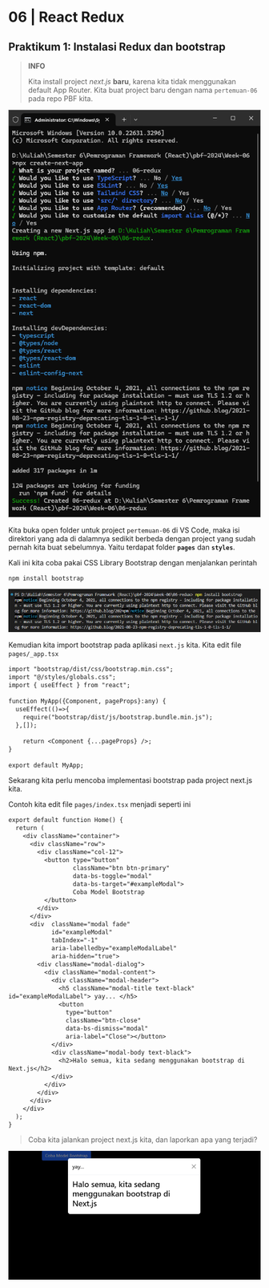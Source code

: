 # 06 | React Redux

## Praktikum 1: Instalasi Redux dan bootstrap

> **INFO**
>
> Kita install project *next.js* **baru**, karena kita tidak menggunakan default App Router. Kita buat project baru dengan nama `pertemuan-06` pada repo PBF kita.

![Output](docs/ss1.png)

Kita buka open folder untuk project `pertemuan-06` di VS Code, maka isi direktori yang ada di dalamnya sedikit berbeda dengan project yang sudah pernah kita buat sebelumnya. Yaitu terdapat folder **`pages`** dan **`styles`**.

Kali ini kita coba pakai CSS Library Bootstrap dengan menjalankan perintah
```
npm install bootstrap
```

![Output](docs/ss2.png)

Kemudian kita import bootstrap pada aplikasi `next.js` kita. Kita edit file `pages/_app.tsx`

```tsx
import "bootstrap/dist/css/bootstrap.min.css";
import "@/styles/globals.css";
import { useEffect } from "react";

function MyApp({Component, pageProps}:any) {
  useEffect(()=>{
    require("bootstrap/dist/js/bootstrap.bundle.min.js");
  },[]);
 
    return <Component {...pageProps} />;
}

export default MyApp;
```

Sekarang kita perlu mencoba implementasi bootstrap pada project next.js kita.

Contoh kita edit file `pages/index.tsx` menjadi seperti ini
```tsx
export default function Home() {
  return (      
    <div className="container">
      <div className="row">
        <div className="col-12">
          <button type="button"
                  className="btn btn-primary"
                  data-bs-toggle="modal"
                  data-bs-target="#exampleModal">
                  Coba Model Bootstrap
          </button>
        </div>
      </div>
      <div  className="modal fade"
            id="exampleModal"
            tabIndex="-1"
            aria-labelledby="exampleModalLabel"
            aria-hidden="true">
        <div className="modal-dialog">
          <div className="modal-content">
            <div className="modal-header">
              <h5 className="modal-title text-black" id="exampleModalLabel"> yay... </h5>
              <button
                type="button"
                className="btn-close"
                data-bs-dismiss="modal"
                aria-label="Close"></button>
            </div>
            <div className="modal-body text-black">
              <h2>Halo semua, kita sedang menggunakan bootstrap di Next.js</h2>
            </div>
          </div>
        </div>
      </div>
    </div>
  );
}
```

> Coba kita jalankan project next.js kita, dan laporkan apa yang terjadi?

![Output](docs/ss3.png)